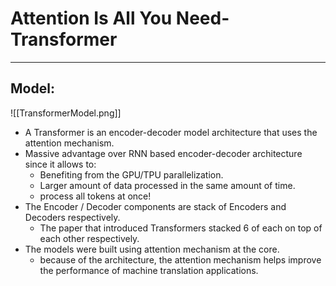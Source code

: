 # Attention Is All You Need-Transformer
---
## Model:
![[TransformerModel.png]]
- A Transformer is an encoder-decoder model architecture that uses the attention mechanism.
- Massive advantage over RNN based encoder-decoder architecture since it allows to:
	- Benefiting from the GPU/TPU parallelization.
	- Larger amount of data processed in the same amount of time.
	- process all tokens at once!
- The Encoder / Decoder components are stack of Encoders and Decoders respectively.
	- The paper that introduced Transformers stacked 6 of each on top of each other respectively.
- The models were built using attention mechanism at the core.
	- because of the architecture, the attention mechanism helps improve the performance of machine translation applications.
	